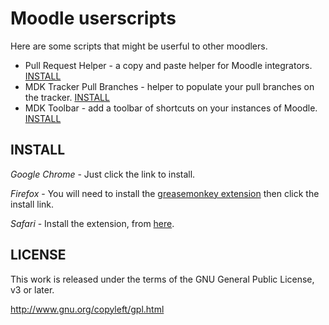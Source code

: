 Moodle userscripts
==================

Here are some scripts that might be userful to other moodlers.

- Pull Request Helper - a copy and paste helper for Moodle integrators. [INSTALL](https://github.com/danpoltawski/userscripts-moodle/raw/master/pull-request-helper.user.js)
- MDK Tracker Pull Branches - helper to populate your pull branches on the tracker. [INSTALL](https://github.com/FMCorz/userscripts-moodle/raw/master/mdk-tracker-pull-branches.user.js)
- MDK Toolbar - add a toolbar of shortcuts on your instances of Moodle. [INSTALL](https://github.com/FMCorz/userscripts-moodle/raw/master/mdk-toolbar.user.js)

INSTALL
-------

*Google Chrome* - Just click the link to install.

*Firefox* - You will need to install the [greasemonkey extension](https://addons.mozilla.org/en-US/firefox/addon/greasemonkey/) then click the install link.

*Safari* - Install the extension, from [here](https://dl.dropbox.com/u/5403781/extensions/pull-request-helper.safariextz).

LICENSE
-------

This work is released under the terms of the GNU General Public License, v3 or later.

http://www.gnu.org/copyleft/gpl.html

